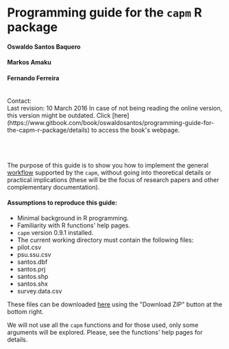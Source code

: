 # Programming guide for the `capm` R package
#### Oswaldo Santos Baquero
#### Markos Amaku
#### Fernando Ferreira
<br>
Contact: <oswaldosant@gmail.com>
<br>
Last revision: 10 March 2016  
In case of not being reading the online version, this version might be outdated.  
Click [here](https://www.gitbook.com/book/oswaldosantos/programming-guide-for-the-capm-r-package/details) to access the book's webpage.
<br><br><br><br>

The purpose of this guide is to show you how to implement the general [workflow](http://oswaldosantos.github.io/capm) supported by the `capm`, without going into theoretical details or practical implications (these will be the focus of research papers and other complementary documentation).  
 
#### Assumptions to reproduce this guide:

* Minimal background in R programming.
* Familiarity with R functions' help pages.
* `capm` version 0.9.1 installed.
* The current working directory must contain the following files: 
 * pilot.csv
 * psu.ssu.csv
 * santos.dbf
 * santos.prj
 * santos.shp
 * santos.shx
 * survey.data.csv

These files can be downloaded [here](https://github.com/oswaldosantos/programming-guide-for-the-capm-r-package) using the "Download ZIP" button at the bottom right.  

We will not use all the `capm` functions and for those used, only some arguments will be explored. Please, see the functions' help pages for details.
